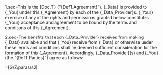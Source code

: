 1.sec=This is the {Doc.Ti} (“{DefT.Agreement}”).  {_Data} is provided to {_You} under this {_Agreement} by each of the {_Data_Provider}s.  {_Your} exercise of any of the rights and permissions granted below constitutes {_Your} acceptance and agreement to be bound by the terms and conditions of this {_Agreement}.

2.sec=The benefits that each {_Data_Provider} receives from making {_Data} available and that {_You} receive from {_Data} or otherwise under these terms and conditions shall be deemed sufficient consideration for the formation of this {_Agreement}.  Accordingly, {_Data_Provider}(s) and {_You} (the “{DefT.Parties}”) agree as follows:

=[G/Z/paras/s2]
